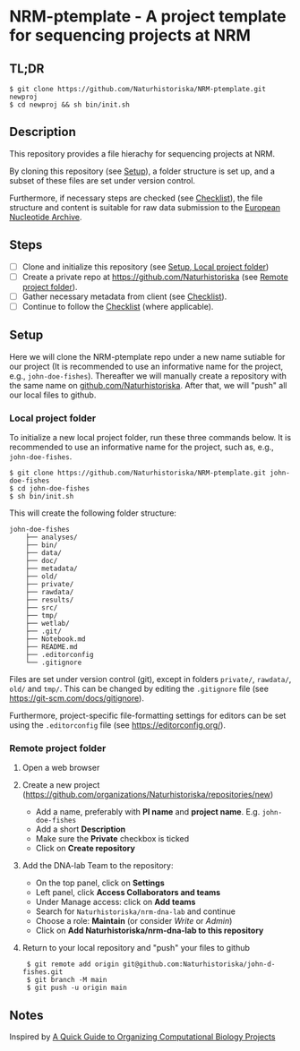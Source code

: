 # NRM-ptemplate - A project template for sequencing projects at NRM

## TL;DR

    $ git clone https://github.com/Naturhistoriska/NRM-ptemplate.git newproj
    $ cd newproj && sh bin/init.sh

## Description

This repository provides a file hierachy for sequencing projects at NRM.

By cloning this repository (see [Setup](#setup)), a folder structure is set up,
and a subset of these files are set under version control.

Furthermore, if necessary steps are checked (see
[Checklist](doc/Checklist.md)), the file structure and content is suitable for
raw data submission to the [European Nucleotide
Archive](https://www.ebi.ac.uk/ena/browser/home).

## Steps

- [ ] Clone and initialize this repository (see [Setup, Local project
  folder](#local-project-folder))
- [ ] Create a private repo at <https://github.com/Naturhistoriska> (see
  [Remote project folder](#remote-project-folder)).
- [ ] Gather necessary metadata from client (see
  [Checklist](doc/Checklist.md)).
- [ ] Continue to follow the [Checklist](doc/Checklist.md) (where applicable).

## Setup

Here we will clone the NRM-ptemplate repo under a new name sutiable for our
project (It is recommended to use an informative name for the project, e.g.,
`john-doe-fishes`). Thereafter we will manually create a repository with the
same name on [github.com/Naturhistoriska](https://github.com/Naturhistoriska).
After that, we will "push" all our local files to github.

### Local project folder

To initialize a new local project folder, run these three commands below. It
is recommended to use an informative name for the project, such as, e.g.,
`john-doe-fishes`.

    $ git clone https://github.com/Naturhistoriska/NRM-ptemplate.git john-doe-fishes
    $ cd john-doe-fishes
    $ sh bin/init.sh

This will create the following folder structure:

    john-doe-fishes
        ├── analyses/
        ├── bin/
        ├── data/
        ├── doc/
        ├── metadata/
        ├── old/
        ├── private/
        ├── rawdata/
        ├── results/
        ├── src/
        ├── tmp/
        ├── wetlab/
        ├── .git/
        ├── Notebook.md
        ├── README.md
        ├── .editorconfig
        └── .gitignore

Files are set under version control (git), except in folders `private/`,
`rawdata/`, `old/` and `tmp/`. This can be changed by editing the `.gitignore`
file (see <https://git-scm.com/docs/gitignore>).

Furthermore, project-specific file-formatting settings for editors can be set
using the `.editorconfig` file (see <https://editorconfig.org/>).

### Remote project folder

1. Open a web browser
2. Create a new project
(<https://github.com/organizations/Naturhistoriska/repositories/new>)
    - Add a name, preferably with **PI name** and **project name**. E.g.
      `john-doe-fishes`
    - Add a short **Description**
    - Make sure the **Private** checkbox is ticked
    - Click on **Create repository**
3. Add the DNA-lab Team to the repository:
    - On the top panel, click on **Settings**
    - Left panel, click **Access Collaborators and teams**
    - Under Manage access: click on **Add teams**
    - Search for `Naturhistoriska/nrm-dna-lab` and continue
    - Choose a role: **Maintain** (or consider *Write* or *Admin*)
    - Click on **Add Naturhistoriska/nrm-dna-lab to this repository**
4. Return to your local repository and "push" your files to github

        $ git remote add origin git@github.com:Naturhistoriska/john-d-fishes.git
        $ git branch -M main
        $ git push -u origin main

## Notes

Inspired by [A Quick Guide to Organizing Computational Biology
Projects](http://dx.doi.org/10.1371/journal.pcbi.1000424)


